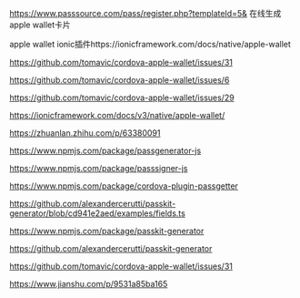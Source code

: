https://www.passsource.com/pass/register.php?templateId=5& 在线生成apple wallet卡片





apple wallet ionic插件https://ionicframework.com/docs/native/apple-wallet

https://github.com/tomavic/cordova-apple-wallet/issues/31

https://github.com/tomavic/cordova-apple-wallet/issues/6

https://github.com/tomavic/cordova-apple-wallet/issues/29

https://ionicframework.com/docs/v3/native/apple-wallet/

https://zhuanlan.zhihu.com/p/63380091

https://www.npmjs.com/package/passgenerator-js

https://www.npmjs.com/package/passsigner-js

https://www.npmjs.com/package/cordova-plugin-passgetter

https://github.com/alexandercerutti/passkit-generator/blob/cd941e2aed/examples/fields.ts

https://www.npmjs.com/package/passkit-generator

https://github.com/alexandercerutti/passkit-generator



https://github.com/tomavic/cordova-apple-wallet/issues/31

https://www.jianshu.com/p/9531a85ba165